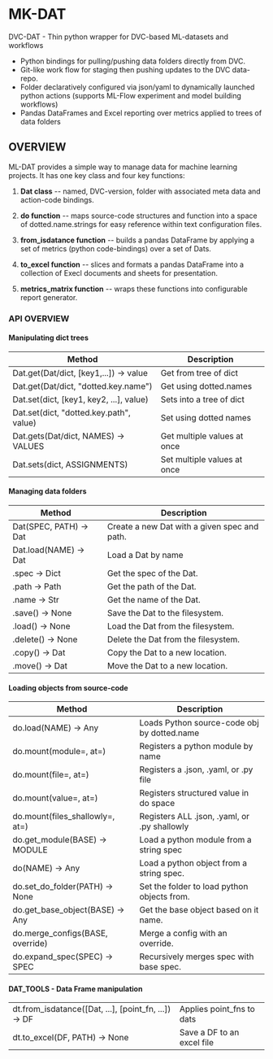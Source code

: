 # MK-DAT

DVC-DAT - Thin python wrapper for DVC-based ML-datasets and workflows
- Python bindings for pulling/pushing data folders directly from DVC.
- Git-like work flow for staging then pushing updates to the DVC data-repo.
- Folder declaratively configured via json/yaml to dynamically launched python actions
  (supports ML-Flow experiment and model building workflows)
- Pandas DataFrames and Excel reporting over metrics applied to trees of data folders





## OVERVIEW

ML-DAT provides a simple way to manage data for machine learning projects.
It has one key class and four key functions:

1. **Dat class** -- named, DVC-version, folder with associated meta data and 
    action-code bindings.

2. **do function** -- maps source-code structures and function into a space of 
   dotted.name.strings for easy reference within text configuration files.

3. **from_isdatance function** -- builds a pandas DataFrame by applying a set of 
   metrics (python code-bindings) over a set of Dats.

4. **to_excel function** -- slices and formats a pandas DataFrame into a collection 
   of Execl documents and sheets for presentation.
   
5. **metrics_matrix function** -- wraps these functions into configurable report 
   generator.


### API OVERVIEW

#### Manipulating dict trees

| Method                                   | Description                 |
|------------------------------------------|-----------------------------|
| Dat.get(Dat/dict, [key1,...]) -> value | Get from tree of dict       |
| Dat.get(Dat/dict, "dotted.key.name")   | Get using dotted.names      |
| Dat.set(dict, [key1, key2, ...], value) | Sets into a tree of dict    |
| Dat.set(dict, "dotted.key.path", value) | Set using dotted names      |
| Dat.gets(Dat/dict, NAMES) -> VALUES    | Get multiple values at once |
| Dat.sets(dict, ASSIGNMENTS)             | Set multiple values at once |


#### Managing data folders

| Method                   | Description                                   |
|--------------------------|-----------------------------------------------|
| Dat(SPEC, PATH) -> Dat | Create a new Dat with a given spec and path. |
| Dat.load(NAME) -> Dat  | Load a Dat by name                          |
| .spec -> Dict            | Get the spec of the Dat.                     |
| .path -> Path            | Get the path of the Dat.                     |
| .name -> Str             | Get the name of the Dat.                     |
| .save() -> None          | Save the Dat to the filesystem.              |
| .load() -> None          | Load the Dat from the filesystem.            |
| .delete() -> None        | Delete the Dat from the filesystem.          |
| .copy() -> Dat          | Copy the Dat to a new location.              |
| .move() -> Dat          | Move the Dat to a new location.              |


#### Loading objects from source-code

| Method                           | Description                                  |
|----------------------------------|----------------------------------------------|
| do.load(NAME) -> Any             | Loads Python source-code obj by dotted.name  |
| do.mount(module=, at=)           | Registers a python module by name            |
| do.mount(file=, at=)             | Registers a .json, .yaml, or .py file        |
| do.mount(value=, at=)            | Registers structured value in do space       |
| do.mount(files_shallowly=, at=)  | Registers ALL .json, .yaml, or .py shallowly | 
| do.get_module(BASE) -> MODULE    | Load a python module from a string spec      |
| do(NAME) -> Any                  | Load a python object from a string spec.     |
| do.set_do_folder(PATH) -> None   | Set the folder to load python objects from.  |
| do.get_base_object(BASE) -> Any  | Get the base object based on it name.        |
| do.merge_configs(BASE, override) | Merge a config with an override.             |
| do.expand_spec(SPEC) -> SPEC     | Recursively merges spec with base spec.      |


#### DAT_TOOLS - Data Frame manipulation

|                                                  |                            |
|--------------------------------------------------|----------------------------|
| dt.from_isdatance([Dat, ...], [point_fn, ...]) -> DF | Applies point_fns to dats |
| dt.to_excel(DF, PATH) -> None                    | Save a DF to an excel file |

    

